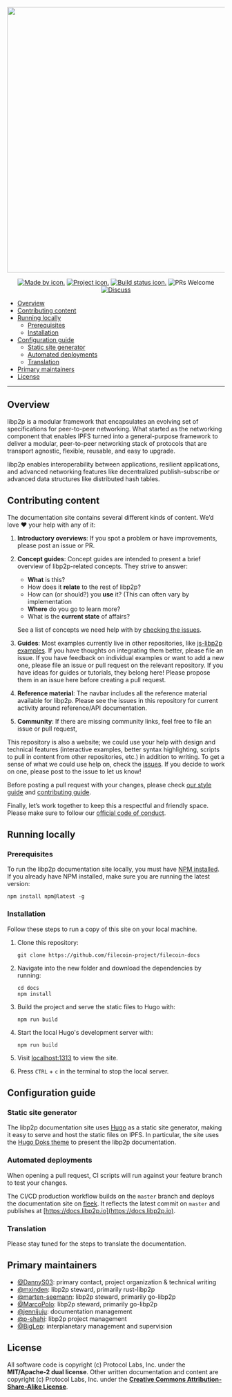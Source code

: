 <p align="center">
<img align="center" src="logos/libp2p-docs-logo.png" width="615">
</p>

<div align="center">

[![Made by icon.](https://img.shields.io/badge/made%20by-Protocol%20Labs-blue.svg?style=flat-square)](https://protocol.ai/)
[![Project icon.](https://img.shields.io/badge/project-libp2p-lightgrey)](https://libp2p.io/)
[![Build status icon.](https://img.shields.io/circleci/project/github/ipfs/ipfs-docs/master.svg?style=flat-square)](https://circleci.com/gh/ipfs/ipfs-docs)
![PRs Welcome](https://img.shields.io/badge/PRs-welcome-brightgreen.svg)
[![Discuss](https://img.shields.io/discourse/https/discuss.libp2p.io/posts.svg?style=flat-square)](https://discuss.libp2p.io)
</div>

<!-- TOC -->
- [Overview](#overview)
- [Contributing content](#contributing-content)
- [Running locally](#running-locally)
  - [Prerequisites](#prerequisites)
  - [Installation](#installation)
- [Configuration guide](#configuration-guide)
  - [Static site generator](#static-site-generator)
  - [Automated deployments](#automated-deployments)
  - [Translation](#translation)
- [Primary maintainers](#primary-maintainers)
- [License](#license)
<!-- /TOC -->

---

## Overview

libp2p is a modular framework that encapsulates an evolving set of specifications for peer-to-peer networking. What started as the networking component that enables IPFS turned into a general-purpose framework to deliver a modular, peer-to-peer networking stack of protocols that are transport agnostic, flexible, reusable, and easy to upgrade.

libp2p enables interoperability between applications, resilient applications, and advanced networking features like decentralized publish-subscribe or advanced data structures like distributed hash tables.

## Contributing content

The documentation site contains several different kinds of content. We’d love ❤️ your help with any of it:

1. **Introductory overviews**: If you spot a problem or have improvements, please post an issue or PR.

2. **Concept guides**: Concept guides are intended to present a brief overview of libp2p-related concepts.
   They strive to answer:

    - **What** is this?
    - How does it **relate** to the rest of libp2p?
    - How can (or should?) you **use** it? (This can often vary by implementation
    - **Where** do you go to learn more?
    - What is the **current state** of affairs?

    See a list of concepts we need help with by [checking the issues](https://github.com/libp2p/docs/issues?utf8=✓&q=is%3Aissue+is%3Aopen+label%3Acontent+concept).

3. **Guides**: Most examples currently live in other repositories, like [js-libp2p examples](https://github.com/libp2p/js-libp2p/tree/master/examples). If you have thoughts on integrating them better, please file an issue. If you have feedback on individual examples or want to add a new one, please file an issue or pull request on the relevant repository. If you have ideas for guides or tutorials, they belong here! Please propose them in an issue here before creating a pull request.

3. **Reference material**: The navbar includes all the reference material available for libp2p. Please see the issues in this repository for current activity around reference/API documentation.

4. **Community**: If there are missing community links, feel free to file an issue or pull request,

This repository is also a website; we could use your help with design and technical features (interactive examples, better syntax highlighting, scripts to pull in content from other repositories, etc.) in addition to writing. To get a sense of what we could use help on, check the [issues](https://github.com/libp2p/docs/issues). If you decide to work on one, please post to the issue to let us know!

Before posting a pull request with your changes, please check [our style guide](https://github.com/ipfs/community/blob/master/DOCS_STYLEGUIDE.md) and [contributing guide](https://github.com/libp2p/community/blob/master/CONTRIBUTE.md).

Finally, let’s work together to keep this a respectful and friendly space. Please make sure to follow our [official code of conduct](https://github.com/ipfs/community/blob/master/code-of-conduct.md).

## Running locally

### Prerequisites

To run the libp2p documentation site locally, you must have
[NPM installed](https://www.npmjs.com/).
If you already have NPM installed, make sure you are running the latest version:

```shell
npm install npm@latest -g
```

### Installation

Follow these steps to run a copy of this site on your local machine.

1. Clone this repository:

    ```shell
    git clone https://github.com/filecoin-project/filecoin-docs
    ```

1. Navigate into the new folder and download the dependencies by running:

    ```shell
    cd docs
    npm install
    ```

2. Build the project and serve the static files to Hugo with:

    ```shell
    npm run build
    ```

3. Start the local Hugo's development server with:

    ```shell
    npm run build
    ```

4. Visit [localhost:1313](http://localhost:1313) to view the site.
5. Press `CTRL` + `c` in the terminal to stop the local server.

## Configuration guide

### Static site generator

The libp2p documentation site uses [Hugo](https://gohugo.io/) as a static site generator,
making it easy to serve and host the static files on IPFS. In particular, the site uses
the [Hugo Doks theme](https://github.com/h-enk/doks) to present the libp2p documentation.

### Automated deployments

When opening a pull request, CI scripts will run against your feature branch to test your changes.

The CI/CD production workflow builds on the `master` branch and deploys the documentation site on [fleek](https://fleek.co/). It reflects the latest commit on `master` and publishes at [https://docs.libp2p.io](https://docs.libp2p.io).

### Translation

Please stay tuned for the steps to translate the documentation.

## Primary maintainers

- [@DannyS03](https://github.com/DannyS03): primary contact, project organization & technical writing
- [@mxinden](https://github.com/mxinden): libp2p steward, primarily rust-libp2p
- [@marten-seemann](https://github.com/marten-seemann): libp2p steward, primarily go-libp2p
- [@MarcoPolo](https://github.com/MarcoPolo): libp2p steward, primarily go-libp2p
- [@jennijuju](https://github.com/jennijuju): documentation management
- [@p-shahi](https://github.com/p-shahi): libp2p project management
- [@BigLep](https://github.com/BigLep): interplanetary management and supervision

## License

All software code is copyright (c) Protocol Labs, Inc. under the **MIT/Apache-2 dual license**.
Other written documentation and content are copyright (c) Protocol Labs, Inc. under the
[**Creative Commons Attribution-Share-Alike License**](https://creativecommons.org/licenses/by/4.0/).
